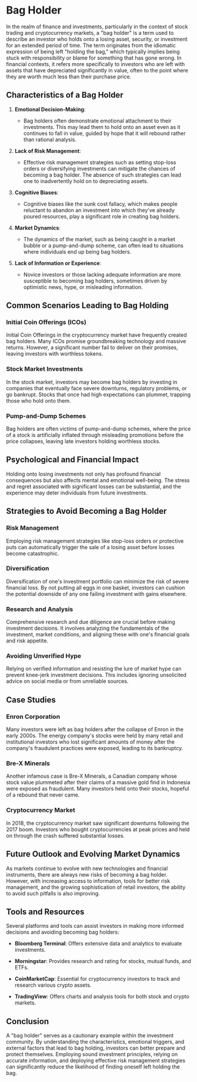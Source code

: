 # Bag Holder

In the realm of finance and investments, particularly in the context of stock trading and cryptocurrency markets, a "bag holder" is a term used to describe an investor who holds onto a losing asset, security, or investment for an extended period of time. The term originates from the idiomatic expression of being left "holding the bag," which typically implies being stuck with responsibility or blame for something that has gone wrong. In financial contexts, it refers more specifically to investors who are left with assets that have depreciated significantly in value, often to the point where they are worth much less than their purchase price.

## Characteristics of a Bag Holder

1. **Emotional Decision-Making**:
    - Bag holders often demonstrate emotional attachment to their investments. This may lead them to hold onto an asset even as it continues to fall in value, guided by hope that it will rebound rather than rational analysis.

2. **Lack of Risk Management**:
    - Effective risk management strategies such as setting stop-loss orders or diversifying investments can mitigate the chances of becoming a bag holder. The absence of such strategies can lead one to inadvertently hold on to depreciating assets.

3. **Cognitive Biases**:
    - Cognitive biases like the sunk cost fallacy, which makes people reluctant to abandon an investment into which they've already poured resources, play a significant role in creating bag holders. 

4. **Market Dynamics**:
    - The dynamics of the market, such as being caught in a market bubble or a pump-and-dump scheme, can often lead to situations where individuals end up being bag holders.

5. **Lack of Information or Experience**:
    - Novice investors or those lacking adequate information are more susceptible to becoming bag holders, sometimes driven by optimistic news, hype, or misleading information.

## Common Scenarios Leading to Bag Holding

### Initial Coin Offerings (ICOs)
Initial Coin Offerings in the cryptocurrency market have frequently created bag holders. Many ICOs promise groundbreaking technology and massive returns. However, a significant number fail to deliver on their promises, leaving investors with worthless tokens.

### Stock Market Investments
In the stock market, investors may become bag holders by investing in companies that eventually face severe downturns, regulatory problems, or go bankrupt. Stocks that once had high expectations can plummet, trapping those who hold onto them.

### Pump-and-Dump Schemes
Bag holders are often victims of pump-and-dump schemes, where the price of a stock is artificially inflated through misleading promotions before the price collapses, leaving late investors holding worthless stocks.

## Psychological and Financial Impact

Holding onto losing investments not only has profound financial consequences but also affects mental and emotional well-being. The stress and regret associated with significant losses can be substantial, and the experience may deter individuals from future investments.

## Strategies to Avoid Becoming a Bag Holder

### Risk Management
Employing risk management strategies like stop-loss orders or protective puts can automatically trigger the sale of a losing asset before losses become catastrophic.

### Diversification
Diversification of one's investment portfolio can minimize the risk of severe financial loss. By not putting all eggs in one basket, investors can cushion the potential downside of any one failing investment with gains elsewhere.

### Research and Analysis
Comprehensive research and due diligence are crucial before making investment decisions. It involves analyzing the fundamentals of the investment, market conditions, and aligning these with one's financial goals and risk appetite.

### Avoiding Unverified Hype
Relying on verified information and resisting the lure of market hype can prevent knee-jerk investment decisions. This includes ignoring unsolicited advice on social media or from unreliable sources.

## Case Studies

### Enron Corporation
Many investors were left as bag holders after the collapse of Enron in the early 2000s. The energy company's stocks were held by many retail and institutional investors who lost significant amounts of money after the company's fraudulent practices were exposed, leading to its bankruptcy.

### Bre-X Minerals
Another infamous case is Bre-X Minerals, a Canadian company whose stock value plummeted after their claims of a massive gold find in Indonesia were exposed as fraudulent. Many investors held onto their stocks, hopeful of a rebound that never came.

### Cryptocurrency Market
In 2018, the cryptocurrency market saw significant downturns following the 2017 boom. Investors who bought cryptocurrencies at peak prices and held on through the crash suffered substantial losses.

## Future Outlook and Evolving Market Dynamics

As markets continue to evolve with new technologies and financial instruments, there are always new risks of becoming a bag holder. However, with increasing access to information, tools for better risk management, and the growing sophistication of retail investors, the ability to avoid such pitfalls is also improving.

## Tools and Resources

Several platforms and tools can assist investors in making more informed decisions and avoiding becoming bag holders:

- **Bloomberg Terminal**: Offers extensive data and analytics to evaluate investments.
  
- **Morningstar**: Provides research and rating for stocks, mutual funds, and ETFs.
  
- **CoinMarketCap**: Essential for cryptocurrency investors to track and research various crypto assets.
  
- **TradingView**: Offers charts and analysis tools for both stock and crypto markets.

## Conclusion

A "bag holder" serves as a cautionary example within the investment community. By understanding the characteristics, emotional triggers, and external factors that lead to bag holding, investors can better prepare and protect themselves. Employing sound investment principles, relying on accurate information, and deploying effective risk management strategies can significantly reduce the likelihood of finding oneself left holding the bag.